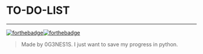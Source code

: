 # TO-DO-LIST
----
[![forthebadge](https://forthebadge.com/images/badges/made-with-python.svg)](https://github.com/0G3NES1S/TO-DO-LIST.py/blob/main/main.py)[![forthebadge](https://forthebadge.com/images/badges/uses-brains.svg)]()

> Made by 0G3NES1S.
> I just want to save my progress in python.